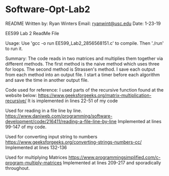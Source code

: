 # Software-Opt-Lab2

README
Written by: Ryan Winters
Email: ryanwint@usc.edu
Date: 1-23-19

EE599 Lab 2 ReadMe File



Usage:
Use 'gcc -o run EE599_Lab2_2856568151.c' to compile.
Then './run' to run it.


Summary:
The code reads in two matrices and multiplies them together via different methods. The first method
is the naive method which uses three for loops. The second method is Strassen's method.
I save each output from each method into an output file.
I start a timer before each algorithm and save the time in another output file.


Code used for reference:
I used parts of the recursive function found at the website below:
https://www.geeksforgeeks.org/matrix-multiplication-recursive/
It is implemented in lines 22-51 of my code

Used for reading in a file line by line.
https://www.daniweb.com/programming/software-development/code/216411/reading-a-file-line-by-line
Implemented at lines 99-147 of my code.

Used for converting input string to numbers
https://www.geeksforgeeks.org/converting-strings-numbers-cc/
Implemented at lines 132-136

Used for multiplying Matrices
 https://www.programmingsimplified.com/c-program-multiply-matrices
 Implemented at lines 209-217 and sporadically throughout.
